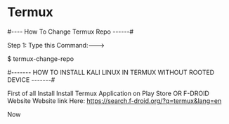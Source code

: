 # Termux

#---- How To Change Termux Repo ------#

Step 1:  Type this Command:--->

$ termux-change-repo




#------- HOW TO INSTALL KALI LINUX IN TERMUX WITHOUT ROOTED DEVICE -------#

First of all Install Install Termux Application on Play Store OR F-DROID Website
Website link Here:  https://search.f-droid.org/?q=termux&lang=en

Now 
